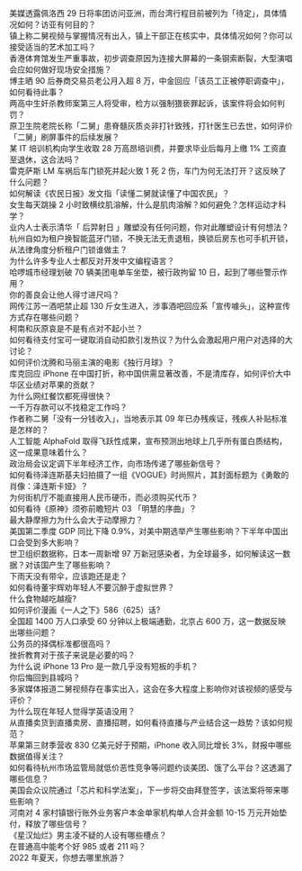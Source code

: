 美媒透露佩洛西 29 日将率团访问亚洲，而台湾行程目前被列为「待定」，具体情况如何？访亚有何目的？  
镇上称二舅视频与掌握情况有出入，镇上干部正在核实中，具体情况如何？你可以接受适当的艺术加工吗？  
香港体育馆发生严重事故，初步调查原因为连接大屏幕的一条钢索断裂，大型演唱会应如何做好现场安全措施？  
博主晒 90 后券商交易员老公月入超 8 万，中金回应「该员工正被停职调查中」，如何看待此事？  
两高中生奸杀教师案第三人将受审，检方以强制猥亵罪起诉，该案件将会如何判罚？  
原卫生院老院长称「二舅」患脊髓灰质炎非打针致残，打针医生已去世，如何评价「二舅」刷屏事件的后续发展？  
某 IT 培训机构向学生收取 28 万高昂培训费，并要求毕业后每月上缴 1% 工资直至退休，这合法吗？  
雷克萨斯 LM 车祸后车门锁死并起火致 1 死 2 伤，车门为何无法打开？这反映了什么问题？  
如何解读《农民日报》发文指「读懂二舅就读懂了中国农民」？  
女生每天跳操 2 小时致横纹肌溶解，什么是肌肉溶解？如何避免？怎样运动才科学？  
业内人士表示清华「 后羿射日 」雕塑没有任何问题，你对此雕塑设计有何想法？  
杭州自如为租户换智能蓝牙门锁，不换无法无责退租，换锁后房东也可手机开锁，从法律角度分析租户门锁谁做主？  
为什么许多专业人士都反对开发中文编程语言？  
哈啰城市经理划破 70 辆美团电单车坐垫，被行政拘留 10 日，起到了哪些警示作用？  
你的善良会让他人得寸进尺吗？  
网传江苏一酒吧禁止超 130 斤女生进入，涉事酒吧回应系「宣传噱头」，这种宣传方式存在哪些问题？  
柯南和灰原哀是不是有点对不起小兰？  
如何看待支付宝可一键取消自动扣款引发热议？为什么会激起用户用户对选择的大讨论？  
如何评价沈腾和马丽主演的电影《独行月球》？  
库克回应 iPhone 在中国打折，称中国供需显著改善，不是清库存，如何评价大中华区业绩对苹果的贡献？  
为什么网红餐饮都死得很快？  
一千万存款可以不找稳定工作吗？  
作者称二舅「没有一分钱收入」，当地表示其 09 年已办残疾证，残疾人补贴标准是怎样的？  
人工智能 AlphaFold 取得飞跃性成果，宣布预测出地球上几乎所有蛋白质结构，这一成果意味着什么？  
政治局会议定调下半年经济工作，向市场传递了哪些新信号？  
如何看待泽连斯基夫妇拍摄了一组《VOGUE》时尚照片，其封面标题为《勇敢的肖像：泽连斯卡娅》？  
为何街机厅不能直接用人民币硬币，而必须购买代币？  
如何看待《原神》须弥前瞻短片 03 「明慧的序曲」？  
最大静摩擦力为什么会大于动摩擦力？  
美国第二季度 GDP 同比下降 0.9%，对美中期选举产生哪些影响？下半年中国出口会受到多大影响？  
世卫组织数据称，日本一周新增 97 万新冠感染者，为全球最多，如何解读这一数据？对该国产生了哪些影响？  
下雨天没有带伞，应该跑还是走？  
如何看待董宇辉劝年轻人不要沉醉于虚拟世界？  
什么食物越吃越瘦?  
如何评价漫画《一人之下》586（625）话?  
全国超 1400 万人口承受 60 分钟以上极端通勤，北京占 600 万，这一数据反映出哪些问题？  
公务员的择偶标准都很高吗？  
挫折教育对于孩子来说是必要的吗？  
为什么说 iPhone 13 Pro 是一款几乎没有短板的手机？  
你后悔回到县城吗？  
多家媒体报道二舅视频存在事实出入，这会在多大程度上影响你对该视频的感受与评价？  
为什么现在年轻人觉得学英语没用？  
从直播卖货到直播卖房、直播招聘，如何看待直播与产业结合这一趋势？该如何规范？  
苹果第三财季营收 830 亿美元好于预期，iPhone 收入同比增长 3%，财报中哪些数据值得关注？  
如何看待杭州市场监管局就低价恶性竞争等问题约谈美团、饿了么平台？这透漏了哪些信息？  
美国会众议院通过「芯片和科学法案」，下一步将交由拜登签字，该法案将带来哪些影响？  
河南对 4 家村镇银行账外业务客户本金单家机构单人合并金额 10-15 万元开始垫付，释放了哪些信号？  
《星汉灿烂》男主凌不疑的人设有哪些槽点？  
在普通高中能考个好 985 或者 211 吗？  
2022 年夏天，你想去哪里旅游？  
